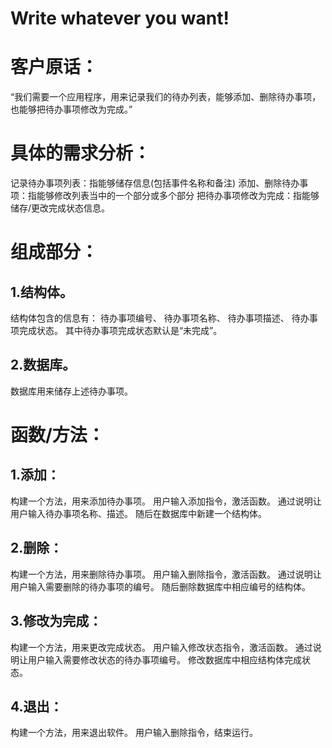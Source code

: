 # Write whatever you want!
# 客户原话：
“我们需要一个应用程序，用来记录我们的待办列表，能够添加、删除待办事项，也能够把待办事项修改为完成。”
# 具体的需求分析：
记录待办事项列表：指能够储存信息(包括事件名称和备注)
添加、删除待办事项：指能够修改列表当中的一个部分或多个部分
把待办事项修改为完成：指能够储存/更改完成状态信息。
# 组成部分：
## 1.结构体。
结构体包含的信息有：
待办事项编号、
待办事项名称、
待办事项描述、
待办事项完成状态。
其中待办事项完成状态默认是“未完成”。
## 2.数据库。
数据库用来储存上述待办事项。
# 函数/方法：
## 1.添加：
构建一个方法，用来添加待办事项。
用户输入添加指令，激活函数。
通过说明让用户输入待办事项名称、描述。
随后在数据库中新建一个结构体。
## 2.删除：
构建一个方法，用来删除待办事项。
用户输入删除指令，激活函数。
通过说明让用户输入需要删除的待办事项的编号。
随后删除数据库中相应编号的结构体。
## 3.修改为完成：
构建一个方法，用来更改完成状态。
用户输入修改状态指令，激活函数。
通过说明让用户输入需要修改状态的待办事项编号。
修改数据库中相应结构体完成状态。
## 4.退出：
构建一个方法，用来退出软件。
用户输入删除指令，结束运行。